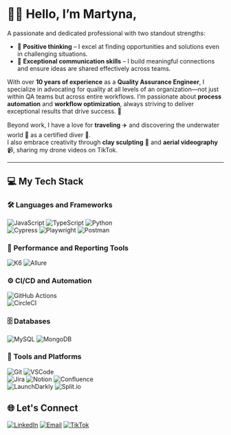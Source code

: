 # 👩‍💻 Hello, I’m **Martyna**,

A passionate and dedicated professional with two standout strengths:

- 🌈 **Positive thinking** – I excel at finding opportunities and solutions even in challenging situations.
- 🤝 **Exceptional communication skills** – I build meaningful connections and ensure ideas are shared effectively across teams.

With over **10 years of experience** as a **Quality Assurance Engineer**, I specialize in advocating for quality at all levels of an organization—not just within QA teams but across entire workflows. I’m passionate about **process automation** and **workflow optimization**, always striving to deliver exceptional results that drive success. 🚀

Beyond work, I have a love for **traveling** ✈️ and discovering the underwater world 🌊 as a certified diver 🤿.  
I also embrace creativity through **clay sculpting** 🏺 and **aerial videography** 📹, sharing my drone videos on TikTok.

---

## 💻 My Tech Stack

### 🛠️ **Languages and Frameworks**

![JavaScript](https://img.shields.io/badge/-JavaScript-F7DF1E?style=flat&logo=javascript&logoColor=black)
![TypeScript](https://img.shields.io/badge/-TypeScript-3178C6?style=flat&logo=typescript&logoColor=white)
![Python](https://img.shields.io/badge/-Python-3776AB?style=flat&logo=python&logoColor=white)  
![Cypress](https://img.shields.io/badge/-Cypress-17202C?style=flat&logo=cypress&logoColor=white)
![Playwright](https://img.shields.io/badge/-Playwright-2D2D2D?style=flat&logo=playwright&logoColor=green)
![Postman](https://img.shields.io/badge/-Postman-FF6C37?style=flat&logo=postman&logoColor=white)

### 🚀 **Performance and Reporting Tools**

![K6](https://img.shields.io/badge/-K6-7D64FF?style=flat&logo=k6&logoColor=white)
![Allure](https://img.shields.io/badge/-Allure-2D2D2D?style=flat&logo=allure&logoColor=orange)

### ⚙️ **CI/CD and Automation**

![GitHub Actions](https://img.shields.io/badge/-GitHub%20Actions-2088FF?style=flat&logo=github-actions&logoColor=white)  
![CircleCI](https://img.shields.io/badge/-CircleCI-343434?style=flat&logo=circleci&logoColor=white)

### 🗄️ **Databases**

![MySQL](https://img.shields.io/badge/-MySQL-4479A1?style=flat&logo=mysql&logoColor=white)
![MongoDB](https://img.shields.io/badge/-MongoDB-47A248?style=flat&logo=mongodb&logoColor=white)

### 🔧 **Tools and Platforms**

![Git](https://img.shields.io/badge/-Git-F05032?style=flat&logo=git&logoColor=white)
![VSCode](https://img.shields.io/badge/-VSCode-007ACC?style=flat&logo=visual-studio-code&logoColor=white)  
![Jira](https://img.shields.io/badge/-Jira-0052CC?style=flat&logo=jira&logoColor=white)
![Notion](https://img.shields.io/badge/-Notion-000000?style=flat&logo=notion&logoColor=white)
![Confluence](https://img.shields.io/badge/-Confluence-172B4D?style=flat&logo=confluence&logoColor=white)  
![LaunchDarkly](https://img.shields.io/badge/-LaunchDarkly-141E30?style=flat&logo=launchdarkly&logoColor=white)
![Split.io](https://img.shields.io/badge/-Split.io-F04F47?style=flat&logo=split&logoColor=white)

## 🌐 Let's Connect

[![LinkedIn](https://img.shields.io/badge/LinkedIn-Profile-blue?style=flat&logo=linkedin)](https://www.linkedin.com/in/martynaolesinska)
[![Email](https://img.shields.io/badge/olesinska.mo@gmail.com-red?style=flat&logo=gmail&logoColor=white)](mailto:olesinska.mo@gmail.com)
[![TikTok](https://img.shields.io/badge/TikTok-@martysjaka-black?style=flat&logo=tiktok)](https://www.tiktok.com/@martysjaka)
